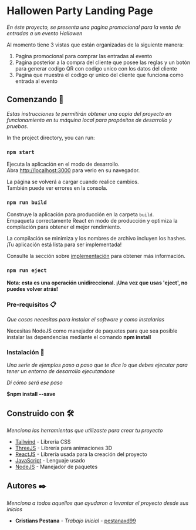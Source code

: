 # Hallowen Party Landing Page

_En éste proyecto, se presenta una pagina promocional para la venta de entradas a un evento Hallowen_


Al momento tiene 3 vistas que están organizadas de la siguiente manera: 
1. Pagina promocional para comprar las entradas al evento 
2. Pagina posterior a la compra del cliente que posee las reglas y un botón para generar codigo QR con codigo unico con los datos del cliente 
3. Pagina que muestra el codigo qr unico del cliente que funciona como entrada al evento 


## Comenzando 🚀

_Estas instrucciones te permitirán obtener una copia del proyecto en funcionamiento en tu máquina local para propósitos de desarrollo y pruebas._

In the project directory, you can run:

### `npm start`

Ejecuta la aplicación en el modo de desarrollo.\
Abra [http://localhost:3000](http://localhost:3000) para verlo en su navegador.

La página se volverá a cargar cuando realice cambios.\
También puede ver errores en la consola.

### `npm run build`

Construye la aplicación para producción en la carpeta `build`.\
Empaqueta correctamente React en modo de producción y optimiza la compilación para obtener el mejor rendimiento.

La compilación se minimiza y los nombres de archivo incluyen los hashes.\
¡Tu aplicación está lista para ser implementada!

Consulte la sección sobre [implementación](https://facebook.github.io/create-react-app/docs/deployment) para obtener más información.

### `npm run eject`

**Nota: esta es una operación unidireccional. ¡Una vez que usas 'eject', no puedes volver atrás!**

### Pre-requisitos 📋

_Que cosas necesitas para instalar el software y como instalarlas_

Necesitas NodeJS como manejador de paquetes para que sea posible instalar las dependencias mediante el comando **npm install**

### Instalación 🔧

_Una serie de ejemplos paso a paso que te dice lo que debes ejecutar para tener un entorno de desarrollo ejecutandose_

_Dí cómo será ese paso_

**$npm install --save**


## Construido con 🛠️

_Menciona las herramientas que utilizaste para crear tu proyecto_

* [Tailwind](https://tailwindcss.com/docs) - Libreria CSS
* [ThreeJS](https://threejs.org/docs/) - Librería para animaciones 3D
* [ReactJS](https://es.reactjs.org/docs/getting-started.html) - Librería usada para la creación del proyecto
* [JavaScript](https://developer.mozilla.org/en-US/docs/Web/JavaScript) - Lenguaje usado
* [NodeJS](https://nodejs.org/en/docs/) - Manejador de paquetes


## Autores ✒️

_Menciona a todos aquellos que ayudaron a levantar el proyecto desde sus inicios_

* **Cristians Pestana** - *Trabajo Inicial* - [pestanaxd99](https://github.com/pestanaxd99)
